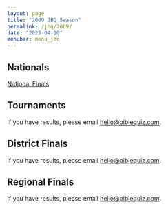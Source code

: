 ```yaml
---
layout: page
title: "2009 JBQ Season"
permalink: /jbq/2009/
date: "2023-04-10"
menubar: menu_jbq
---
```


## Nationals
<a href="{% link _pages/jbq/2009/nationals.md %}" class="button is-primary">National Finals</a>

## Tournaments
If you have results, please email <hello@biblequiz.com>.

## District Finals
If you have results, please email <hello@biblequiz.com>.

## Regional Finals
If you have results, please email <hello@biblequiz.com>.

